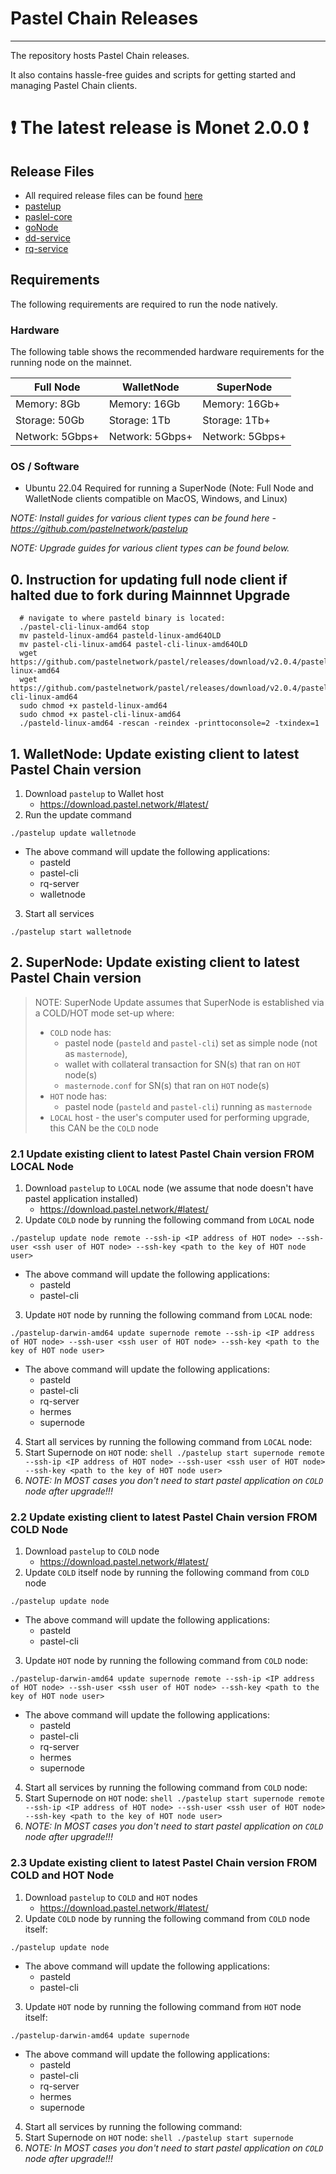 # Pastel Chain Releases

---

The repository hosts Pastel Chain releases.

It also contains hassle-free guides and scripts for getting started and managing Pastel Chain clients.

# ❗ The latest release is Monet 2.0.0 ❗️

## Release Files

* All required release files can be found [here](https://download.pastel.network/#latest-release/)
* [pastelup](https://github.com/pastelnetwork/pastelup/releases)
* [paslel-core](https://github.com/pastelnetwork/pastel/releases)
* [goNode](https://github.com/pastelnetwork/gonode/releases)
* [dd-service](https://github.com/pastelnetwork/dd-service/releases)
* [rq-service](https://github.com/pastelnetwork/rqservice/releases)

## Requirements

The following requirements are required to run the node natively.

### Hardware 

The following table shows the recommended hardware requirements for the running node on the mainnet.

| Full Node | WalletNode | SuperNode | 
| ----------- | ----------- | ----------- |
| Memory: 8Gb | Memory: 16Gb | Memory: 16Gb+ | 
| Storage: 50Gb | Storage: 1Tb | Storage: 1Tb+ | 
| Network: 5Gbps+	| Network: 5Gbps+ | Network: 5Gbps+ |

### OS / Software 
* Ubuntu 22.04 Required for running a SuperNode (Note: Full Node and WalletNode clients compatible on MacOS, Windows, and Linux)

_NOTE: Install guides for various client types can be found here - https://github.com/pastelnetwork/pastelup_

_NOTE: Upgrade guides for various client types can be found below._

## 0. Instruction for updating full node client if halted due to fork during Mainnnet Upgrade

```shell
  # navigate to where pasteld binary is located:
  ./pastel-cli-linux-amd64 stop
  mv pasteld-linux-amd64 pasteld-linux-amd64OLD
  mv pastel-cli-linux-amd64 pastel-cli-linux-amd64OLD
  wget https://github.com/pastelnetwork/pastel/releases/download/v2.0.4/pasteld-linux-amd64
  wget https://github.com/pastelnetwork/pastel/releases/download/v2.0.4/pastel-cli-linux-amd64
  sudo chmod +x pasteld-linux-amd64
  sudo chmod +x pastel-cli-linux-amd64
  ./pasteld-linux-amd64 -rescan -reindex -printtoconsole=2 -txindex=1
```


## 1. WalletNode: Update existing client to latest Pastel Chain version

1. Download `pastelup` to Wallet host
   * https://download.pastel.network/#latest/
2. Run the update command
  ```shell
  ./pastelup update walletnode
  ```
  * The above command will update the following applications:
    * pasteld
    * pastel-cli
    * rq-server
    * walletnode
3. Start all services
  ```shell
  ./pastelup start walletnode
  ```
 
## 2. SuperNode: Update existing client to latest Pastel Chain version

> NOTE: SuperNode Update assumes that SuperNode is established via a COLD/HOT mode set-up where:
>   * `COLD` node has:
>     * pastel node (`pasteld` and `pastel-cli`) set as simple node (not as `masternode`),
>     * wallet with collateral transaction for SN(s) that ran on `HOT` node(s) 
>     * `masternode.conf` for SN(s) that ran on `HOT` node(s)
>   * `HOT` node has:
>     * pastel node (`pasteld` and `pastel-cli`) running as `masternode`
>   * `LOCAL` host - the user's computer used for performing upgrade, this CAN be the `COLD` node  

### 2.1 Update existing client to latest Pastel Chain version FROM LOCAL Node

1. Download `pastelup` to `LOCAL` node (we assume that node doesn't have pastel application installed)
   * https://download.pastel.network/#latest/
2. Update `COLD` node by running the following command from `LOCAL` node
  ```shell
  ./pastelup update node remote --ssh-ip <IP address of HOT node> --ssh-user <ssh user of HOT node> --ssh-key <path to the key of HOT node user>
  ```
  * The above command will update the following applications:
    * pasteld
    * pastel-cli
3. Update `HOT` node by running the following command from `LOCAL` node:
  ```shell
  ./pastelup-darwin-amd64 update supernode remote --ssh-ip <IP address of HOT node> --ssh-user <ssh user of HOT node> --ssh-key <path to the key of HOT node user>
  ```
  * The above command will update the following applications:
    * pasteld
    * pastel-cli
    * rq-server
    * hermes
    * supernode
4. Start all services by running the following command from `LOCAL` node:
  1. Start Supernode on `HOT` node:
    ```shell
    ./pastelup start supernode remote --ssh-ip <IP address of HOT node> --ssh-user <ssh user of HOT node> --ssh-key <path to the key of HOT node user>
    ```
  2. _NOTE: In MOST cases you don't need to start pastel application on `COLD` node after upgrade!!!_

### 2.2 Update existing client to latest Pastel Chain version FROM COLD Node

1. Download `pastelup` to `COLD` node
   * https://download.pastel.network/#latest/
2. Update `COLD` itself node by running the following command from `COLD` node
  ```shell
  ./pastelup update node
  ```
  * The above command will update the following applications:
    * pasteld
    * pastel-cli
3. Update `HOT` node by running the following command from `COLD` node:
  ```shell
  ./pastelup-darwin-amd64 update supernode remote --ssh-ip <IP address of HOT node> --ssh-user <ssh user of HOT node> --ssh-key <path to the key of HOT node user>
  ```
  * The above command will update the following applications:
    * pasteld
    * pastel-cli
    * rq-server
    * hermes
    * supernode
4. Start all services by running the following command from `COLD` node:
  1. Start Supernode on `HOT` node:
    ```shell
    ./pastelup start supernode remote --ssh-ip <IP address of HOT node> --ssh-user <ssh user of HOT node> --ssh-key <path to the key of HOT node user>
    ```
  2. _NOTE: In MOST cases you don't need to start pastel application on `COLD` node after upgrade!!!_

### 2.3 Update existing client to latest Pastel Chain version FROM COLD and HOT Node

1. Download `pastelup` to `COLD` and `HOT` nodes
   * https://download.pastel.network/#latest/
2. Update `COLD` node by running the following command from `COLD` node itself:
```shell
./pastelup update node
```
  * The above command will update the following applications:
    * pasteld
    * pastel-cli
3. Update `HOT` node by running the following command from `HOT` node itself:
```shell
./pastelup-darwin-amd64 update supernode
```
  * The above command will update the following applications:
    * pasteld
    * pastel-cli
    * rq-server
    * hermes
    * supernode
4. Start all services by running the following command:
  1. Start Supernode on `HOT` node:
    ```shell
    ./pastelup start supernode
    ```
  2. _NOTE: In MOST cases you don't need to start pastel application on `COLD` node after upgrade!!!_
